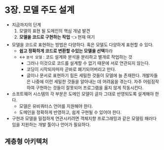 # 3장. 모델 주도 설계
- 지금까지의 단계
	1. 모델의 표현 될 도메인의 핵심 개념 발견
	2. **모델을 코드로 구현하는 작업** 👈 현재 여기
- 모델을 코드로 표현하는 방법은 다양하다. 혹은 모델도 다양하게 표현할 수 있다.
	- **쉽고 정확하게 코드로 변환할 수있는 모델을 선택**하라
	- ↔️ `분석 모델` : 코드 설계와 분석을 분리하고 별개로 작업하는 것
		- 그러나 이것으로 코드를 설계할 수 없기 때문에 서로 연관되지 않는다.
		- 코딩이 시작되자마자 곧바로 폐기되어버리고 만다.
		- 글이나 문서로 표현하기 힘든 세밀한 것들이 모델에 늘 존재한다. 개발자들은 나중에 이런 세밀한 것들을 알아내는 데 어려움을 겪는다. 자주 어림짐작하여 구현하는 것들이 잘못되어 프로그램을 옳지 않게 작동시킨다.
- 소프트웨어 시스템의 각 부분은 도메인 모델이 글자 그대로 반영되도록 설계해야 한다.
	- 모델은 유비쿼터스 언어를 지원해야 한다.
	- 도메인을 정확하게 반영하고, 쉽게 구현될 수 있어야 한다.
- 구현과 모델을 밀접하게 연관시키려면 객체지향 프로그래밍과 같은 모델링 패러다임을 지원하는 개발 툴이나 언어가 필요하다.

## 계층형 아키텍처
